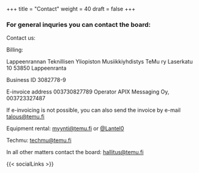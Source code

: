 +++
title = "Contact"
weight = 40
draft = false
+++

### For general inquries you can contact the board:

Contact us:

Billing:

Lappeenrannan Teknillisen Yliopiston Musiikkiyhdistys TeMu ry
Laserkatu 10
53850 Lappeenranta

Business ID 3082778-9

E-invoice address 003730827789
Operator APIX Messaging Oy, 003723327487

If e-invoicing is not possible, you can also send the invoice by e-mail talous@temu.fi

Equipment rental: myynti@temu.fi or [@Lantel0](https://t.me/Lantel0)

Techmu: techmu@temu.fi

In all other matters contact the board: hallitus@temu.fi

{{< socialLinks >}}
